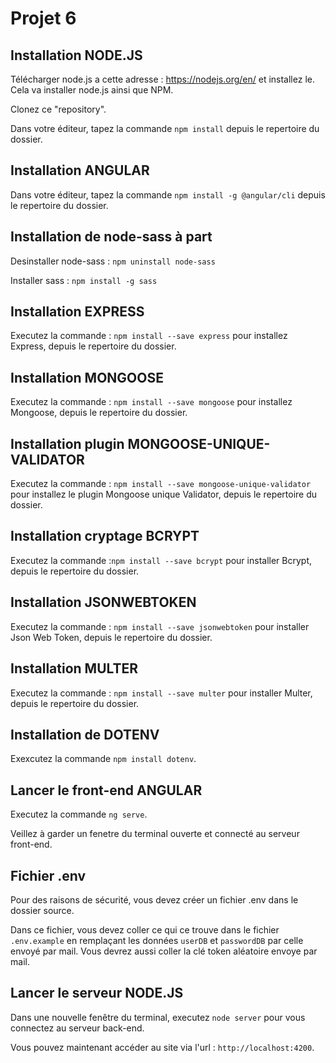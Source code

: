 # Projet 6 #
## Installation NODE.JS ##
Télécharger node.js a cette adresse : https://nodejs.org/en/ et installez le.
Cela va installer node.js ainsi que NPM.

Clonez ce "repository".

Dans votre éditeur, tapez la commande `npm install` depuis le repertoire du dossier.

## Installation ANGULAR ##

Dans votre éditeur, tapez la commande `npm install -g @angular/cli` depuis le repertoire du dossier.

## Installation de node-sass à part ##

Desinstaller node-sass : `npm uninstall node-sass`

Installer sass : `npm install -g sass`

## Installation EXPRESS ##

Executez la commande : `npm install --save express` pour installez Express, depuis le repertoire du dossier.

## Installation MONGOOSE ##

Executez la commande : `npm install --save mongoose` pour installez Mongoose, depuis le repertoire du dossier.

## Installation plugin MONGOOSE-UNIQUE-VALIDATOR ##

Executez la commande : `npm install --save mongoose-unique-validator` pour installez le plugin Mongoose unique Validator, depuis le repertoire du dossier.

## Installation cryptage BCRYPT ##

Executez la commande :`npm install --save bcrypt` pour installer Bcrypt, depuis le repertoire du dossier.

## Installation JSONWEBTOKEN ##

Executez la commande : `npm install --save jsonwebtoken` pour installer Json Web Token, depuis le repertoire du dossier.

## Installation MULTER ##

Executez la commande : `npm install --save multer` pour installer Multer, depuis le repertoire du dossier.

## Installation de DOTENV ##

Exexcutez la commande `npm install dotenv`.


## Lancer le front-end ANGULAR ##

Executez la commande `ng serve`.

Veillez à garder un fenetre du terminal ouverte et connecté au serveur front-end.


## Fichier .env ##

Pour des raisons de sécurité, vous devez créer un fichier .env dans le dossier source.

Dans ce fichier, vous devez coller ce qui ce trouve dans le fichier `.env.example` en remplaçant les données `userDB` et `passwordDB` par celle envoyé par mail.
Vous devrez aussi coller la clé token aléatoire envoye par mail.


## Lancer le serveur NODE.JS ##

Dans une nouvelle fenêtre du terminal, executez `node server` pour vous connectez au serveur back-end.

Vous pouvez maintenant accéder au site via l'url : `http://localhost:4200`.



